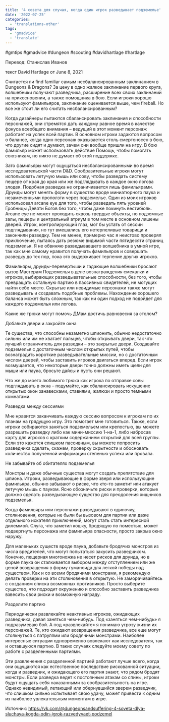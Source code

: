 ```yaml
---
title: '4 совета для случая, когда один игрок разведывает подземелье'
date: '2022-07-25'
categories:
  - 'translations-other'
tags:
  - 'gmadvice'
  - 'translate'
---
```


#gmtips #gmadvice #dungeon #scouting #davidhartlage #hartlage

Перевод: Станислав Иванов

текст David Hartlage от June 8, 2021

Считается ли find familiar самым несбалансированным заклинанием в Dungeons & Dragons? За цену в одно жалкое заклинание первого круга, волшебники получают разведчика, расширение всех своих заклинаний на прикосновении, а также помощника в бою. Если игроки хорошо используют фамильяров, заклинание оценивается выше, чем fireball. Но все же стоит ли его считать несбалансированным?

Когда дизайнеры пытаются сбалансировать заклинания и способности персонажей, они стремятся дать каждому равное время в качестве фокуса всеобщего внимания – ведущий в этот момент персонаж работает на успех всей партии. В основном игроки задаются вопросом о балансе, когда один персонаж оказывается столь смертоносен в бою, что другие сидят и думают, зачем они вообще пришли на игру. В бою фамильяр может использовать действие Помощь, чтобы помогать союзникам, но никто не думает об этой поддержке.

Зато фамильяры могут ощущаться несбалансированными во время исследовательской части D&D. Сообразительные игроки могут использовать летучую мышь или сову, чтобы разведать систему пещере от края до края или же подглядывать в каждое окно логова злодея. Подобная разведка не ограничивается лишь фамильярами. Друиды могут менять форму в существо вроде миниатюрного паука и незамеченными проползти через подземелье. Один из моих игроков использовал arcane eye для того, чтобы разведать пять уровней Гробницы Девяти Богов без того, чтобы даже покинуть вестибюль. Arcane eye не может проходить сквозь твердые объекты, но подземные залы, пещеры и центральный атриум в том месте в основном лишены дверей. Игрок, контролирующий глаз, мог бы устать от сессии подглядывания, но тут вмешались его нетерпеливые товарищи и закончили разведку. Тем не менее, примерно час я неистово проверял приключение, пытаясь дать резюме видимой части пятидесяти страниц подземелья. Я не обвиняю разведывавшего волшебника в умной игре, так как мне самому нравится получать фамильяров и совершать разведку до тех пор, пока это выдерживает терпение других игроков.

Фамильяры, друиды-перевертыши и гадающие волшебники бросают вызов Мастерам Подземелья в деле вознаграждения смекалки и игроков, выбирающих разведывательные способности, без того, чтобы превращать остальную партию в пассивных свидетелей, не могущих найти себе место. Скрытые или невидимые персонажи также могут разведывать и создавать подобные проблемы. Нахождение хорошего баланса может быть сложным, так как ни один подход не подойдет для каждого подземелья или логова.

Какие же трюки могут помочь ДМам достичь равновесия за столом?

Добавьте двери и закройте окна

Те существа, что способны незаметно шпионить, обычно недостаточно сильны или им не хватает пальцев, чтобы открывать двери, так что лучший ограничитель для разведки – это закрытые двери. Создавайте подземелья с достаточным числом открытых путей, чтобы вознаградить короткие разведывательные миссии, но с достаточным числом дверей, чтобы заставить игроков двигаться вперед. Если игрок возмущается, что некоторые двери точно должны иметь щели для мыши или паука, бросьте дайсы и пусть они решают.

Что же до моего любимого трюка как игрока по отправке совы подглядывать в окна – подумайте, как сбалансировать искушение открытых окон занавесками, ставнями, жалюзи и просто темными комнатами.

Разведка между сессиями

Мне нравится заканчивать каждую сессию вопросом к игрокам по их планам на грядущую игру. Это помогает мне готовиться. Также, если игроки собираются заняться подземельем или крепостью, вы можете разрешить разведку либо как мини-миссию 1-на-1, либо набросав карту для игроков с кратким содержанием открытий для всей группы. Если это кажется слишком пассивным, вы можете попросить разведчика сделать, скажем, проверку скрытности и обосновать количество полученной информации степенью успеха или провала.

Не забывайте об обитателях подземелья

Монстры и даже обычные существа могут создать препятствие для шпиона. Игроки, разведывающие в форме зверя или использующие фамильяра, обычно забывают о риске, что кто-то заметит или атакует летучую мышь с пауком. Ясно обозначьте риски и проверки, которые должно сделать разведывающее существо для преодоления хищников подземелья.

Когда фамильяры или персонажи разведывают в одиночку, столкновения, которые не были бы вызовом для партии или даже отдельного искателя приключений, могут стать стать интересной дилеммой. Слуга, что заметил кошку, бродящую по поместью, может подвергнуть персонажа или фамильяра опасности, просто закрыв окно наружу.

Для маленьких существ вроде паука, добавьте бродячих монстров из числа вредителей, что могут попытаться закусить разведчиком. Конечно, пещерная многоножка не несет рисков для друида, но в форме паука он сталкивается выбором между отступлением или же ценой возвращения в форму гуманоида для легкой победы над существом. Как и со всеми бродячими монстрами, я рекомендую делать проверки на эти столкновения в открытую. Не заморачивайтесь с созданием списка возможных противников. Просто выберите существо, что подходит окружению и способно заставить разведчика взвесить свои риски и возможную награду.

Разделите партию

Периодически развлекайте неактивных игроков, ожидающих разведчика, давая заняться чем-нибудь. Под «заняться чем-нибудь» я подразумеваю бой. А под «развлекайте» я понимаю угрозу жизни их персонажей. Те, кто ожидают возвращения разведчика, все еще могут столкнуться с патрулями или бродячими монстрами. Наиболее интересные ситуации одновременно вовлекают как исследователя, так и оставшуюся партию. В таких случаях следуйте моему совету по работе с разделенными партиями.

Эти развлечения с разделенной партией работают лучше всего, когда они ощущаются как естественное последствие рискованной ситуации, когда и разведчик, и ожидающего его партия знают, что рядом бродят монстры. Если разведка ведет к постоянным атакам со спины, игроки будут ощущать себя наказанными за сообразительность на игре. Однако невидимый, летающий или обернувшийся зверем разведчик, что слишком сильно испытывает свою удачу, может привести к одним из наиболее увлекательным моментам в игре.

Источник: <https://vk.com/@dungeonsandsuffering-4-soveta-dlya-sluchaya-kogda-odin-igrok-razvedyvaet-podzemel>

